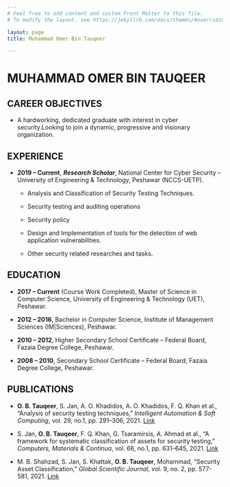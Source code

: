 ```yaml
---
# Feel free to add content and custom Front Matter to this file.
# To modify the layout, see https://jekyllrb.com/docs/themes/#overriding-theme-defaults

layout: page
title: Muhammad Omer Bin Tauqeer

---
```

# MUHAMMAD OMER BIN TAUQEER 

## CAREER OBJECTIVES

* A hardworking, dedicated graduate with interest in cyber security.Looking to join a dynamic, progressive and visionary organization.

## EXPERIENCE
+ **2019 – Current**, ***Research Scholar***, National Center for Cyber Security – University of Engineering & Technology, Peshawar (NCCS-UETP).

  +	Analysis and Classification of Security Testing Techniques.

  + Security testing and auditing operations

  + Security policy  

  +	Design and Implementation of tools for the detection of web application vulnerabilities.

  +	Other security related researches and tasks.

## EDUCATION
+ **2017 – Current** (Course Work Completed), Master of Science in Computer Science, University of Engineering & Technology (UET), Peshawar.

+	**2012 – 2016**, Bachelor in Computer Science, Institute of Management Sciences (IM\|Sciences), Peshawar.

+	**2010 – 2012**, Higher Secondary School Certificate – Federal Board, Fazaia Degree College, Peshawar.

+	**2008 – 2010**, Secondary School Certificate – Federal Board, Fazaia Degree College, Peshawar.

## PUBLICATIONS

+ **O. B. Tauqeer**, S. Jan, A. O. Khadidos, A. O. Khadidos, F. Q. Khan et al., “Analysis of security testing techniques,” *Intelligent Automation & Soft Computing*, vol. 29, no.1, pp. 291–306, 2021. 
[Link](https://www.techscience.com/iasc/v29n1/42545)

+	S. Jan, **O. B. Tauqeer**, F. Q. Khan, G. Tsaramirsis, A. Ahmad et al., “A framework for systematic classification of assets for security testing,” *Computers, Materials & Continua*, vol. 66, no.1, pp. 631–645, 2021. 
[Link](https://www.techscience.com/cmc/v66n1/40470)

+	M. B. Shahzad,  S. Jan,  S. Khattak, **O. B. Tauqeer**, Mohammad, “Security Asset Classification,” *Global Scientific Journal*, vol. 9, no. 2, pp. 577-581, 2021. [Link](https://www.globalscientificjournal.com/SECURITY_ASSET_CLASSIFICATION.pdf)
